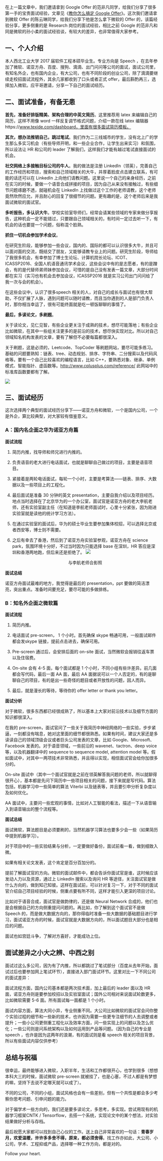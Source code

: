 在上一篇文章中，我们邀请拿到 Google Offer 的范非凡同学，给我们分享了很多第一手的宝贵面试经验，文章见《[教你怎么搞定 Google  Offer](http://mp.weixin.qq.com/s?__biz=MzI3NzE1NDcyNQ==&mid=2247484702&idx=1&sn=a8c9b54b19d6a540dbaecc289ae9526f&chksm=eb6bdbd4dc1c52c269ec1e8ad9726d4ec8764280134b8038b30c64a2bae675cad9597630fafb&scene=21#wechat_redirect)》。这次我们邀请拿到微软 Offer 的陈云琳同学，给我们分享下他是怎么拿下微软的 Offer 的，该篇经验分享，更多侧重的是 Research 岗位的面试经验，相比之前 Google 的范非凡和同是微软的孙小柔的面试经验谈，有较大的差异，也非常值得大家参考。

## 一、个人介绍

本人西北工业大学 2017 届软件工程本硕毕业生。专业方向是 Speech ，在去年参加了微软、诺亚方舟、百度、搜狗、滴滴、出门问问等公司的面试，面试公司里，有知名外企，也有国内企业，有大公司，也有不同阶段的创业公司，除了滴滴要继续走校招面试流程外，其余几家都收到了口头或者正式 offer，最后斟酌再三，选择加入微软。应平哥邀请，分享一下自己的面试经历。

## 二、面试准备，有备无患

**首先，准备好排版精美、架构合理的中英文简历**。这里推荐用 latex 来编辑自己的简历，这样不用像 word 一样反复调节格式问题，介绍一款在线 latex 编辑器https://www.texide.com/dashboard，里面有很多面试简历模板。

**其次，想办法推销自己，跳过笔试**。我们作为二三线城市的学生，没有北上广的学生那么多实习机会（有些导师开明，和一些企业合作，让学生出来实习）和氛围，所以设法让 HR 和公司的 leader 了解我们，这样我们才能有越过笔试直接面试的机会。

**社交网络上多接触目标公司的牛人**。我的做法是注册 LinkedIn（领英），完善自己的工作经历和项目，搜索和自己领域相关的大牛，并厚着脸皮点击建立联系，有可能的话还可以在 LinkedIn 上向他们请教问题。这里说一个自己的亲身经历，之前在实习的时候，要做一个语音合成拼接的项目，因为自己从来没有接触过，有些细节问题琢磨不透，就碰机会在 LinkedIn 上找做过这个工作的老师请教，这个老师竟然欣然应允，并且耐心的回复了很细节的问题。更有趣的是，这个老师后来是我面试微软的面试官。

**多听报告，多认识大牛**。学校实验室导师们，经常会请某些领域的专家来做分享报告，这种机会一定不能错过，只要跟自己领域相关的，有时间一定过去听一下，有机会的话也要提一个问题，俗称混个脸熟。

**抓住一切机会参加学术会议**。

在研究生阶段，能够参加一些会议，国内的、国际的都可以认识很多大牛，并且可以面对面的交流，既结交了朋友，又能够请教专业上的问题。研究生阶段，导师给了我很多机会，有幸参加了博士生论坛、计算机院长论坛、ICOT、ICASSP2016、全国人机语音通讯学术会议，这些会议中有的是志愿者，有的是蹭会，有的是代替师弟师妹参加会议，可惜的是自己没有发表一篇文章，大部分时间都在实习（实习也有机会去参加会议，ICASSP2016 就是实习公司出门问问给了我一次与会的机会）。

在这些会议中，认识了很多speech 相关的人，对自己的成长与面试也有很大帮助，不仅扩展了人脉，遇到问题可以随时请教，而且当你遇到的人是部门负责人时，那你相当幸运了，很有可能终面就是吃一顿饭聊聊的事情了。

**最后，多读论文，多刷题**。

关于读论文，见仁见智，有些企业更关注于成熟的技术，想尽可能落地；有些企业比如微软，在其中一些组关注更多的是前沿的技术，想尽快实现对比。所以对自己领域知名机构发表的文章，要有了解但不必要每篇都很深入。

关于刷题，这是必须的，Leetcode、TopCoder 等刷题网站，要尽可能多练习。基础的问题要熟知：链表、tree、动态规划、排序、字符串、二分搜索以及代码风格等。要有一个自己比较喜欢的编程语言，比如 C++，要熟悉对象、继承、单例模式、智能指针、虚函数等。http://www.cplusplus.com/reference/ 此网站中的标准库函数要都有了解。

![](https://mmbiz.qpic.cn/mmbiz_png/qX2ED6UwyKE6o8vroMeMzrojKgXD1432aCfoC7ib8MQjex5iaM5MavnNN1NNwjADpD7HwlNNhVTz7nuPXWCVRgyg/640?wx_fmt=png&tp=webp&wxfrom=5&wx_lazy=1&wx_co=1)

## 三、面试经历

这次选择两个典型的面试经历分享下——诺亚方舟和微软，一个是国内公司，一个是外企，算比较典型，对大家较有借鉴意义。

### A：国内名企面之华为诺亚方舟篇  

**面试流程**

1.  简历内推，找导师和师兄进行内推的。
    
2.  负责语音的老大进行电话面试，也就是聊聊自己做过的项目，主要是语音项目。
    
3.  紧接着是两轮电话面试，每轮一个小时，主要是考算法——链表、排序、大数据以及一些项目上的工程化。
    
4.  最后面试是准备 30 分钟的英文 presentation，主要自我介绍以及项目经历。地点当时选择在了北京华为的一个办公室，面试官是诺亚方舟的老大李航老师，还有实验室副主任（在知道是李航老师面试时，心里十分紧张，因为刚进实验室就是读他的统计学习方法）。
    
5.  在通过实验室的面试后，华为的硕士毕业生要参加集体校招，可以选择北京或者西安等，博士则不需要。
    
6.  之后有幸去了香港，然后到了诺亚方舟实验室参观，诺亚方舟在 science park，氛围环境十分好，不过当时因为只能选择 base 在深圳，HR 答应是深圳和香港两地跑，但后来还是拒绝了。
    ![](https://mmbiz.qpic.cn/mmbiz_png/qX2ED6UwyKE6o8vroMeMzrojKgXD1432RicfNUgRrE4c5FI8ia0kZiaFuTUtv8C9oW27dZLUpftbxiaEVuJicB0kr9w/640?wx_fmt=png&tp=webp&wxfrom=5&wx_lazy=1&wx_co=1)
    
    <center>与李航老师合影照</center>
    
**面试总结**

诺亚方舟面试最难的地方，我觉得是最后的 presentation，ppt 要做的简洁漂亮，突出重点。准备时间要充足，要尽可能的多做排练。

### B：知名外企面之微软篇

**面试流程**

1.  简历内推。
    
2.  电话面试 pre-screen， 1 个小时。首先确保 skype 畅通可用，一般面试邮件都会发skype 链接，提前点击进去，确保可用。
    
3.  Pre-screen 通过后，会安排后面的 on-site 面试，当然微软会报销往返车票以及住宿费。
    
4.  On-site 会有 4-5 面，每个面试都是 1 个小时，不同小组有些许差异。前几面都会写代码，最后一面 AA 面，最后 AA 面据说可以一个人否定的，有的是聊聊自己的项目，有的是出一些奇怪的题目或者开放性的问题，因人而异。
    
5.  最后，就是漫长的等待，等待你的 offer letter or thank you letter。
    
**面试分析**

对于微软，很多东西都已经很成熟了，所以基本上大家对前沿技术以及细节方面的知识都很深入。

在我的 pre-screen，面试官问了一些关于我简历中神经网络的一些实验，步步紧逼，一刻都没有喘息，她对这里面的细节都很熟悉。如果有时间，建议大家还是多读读自己的领域顶级会议或者巨头公司发表的文章，比如 Google、Microsoft、Facebook 发表的。对于语音领域，一些前沿的 wavenet、tactron、deep voice 等，以及机器翻译中的 sequence to sequence model, attention model 等。假如面试中，对其中一两项技术非常熟悉，并且得以实现，相信面试官会给你加很多分的。

On-site 面试中（其中一个面试官就是之前在领英解答我问题的老师，所以就聊得很开心），基本都是先问下简历中一些项目相关的问题，接下来就是写代码。算法包括，机器学习中一些简单的算法 Viterbi 以及链表等，并且要引申分析复杂度以及如何优化。

AA 面试中，主要问一些宏观的事情，比如对人工智能的看法，描述一下从语音输入到语音输出的整个流程等。

**面试总结**

面试微软，算法题目是必须要刷的，当然机器学习算法也要多少会一些（如果简历中提到机器学习）。

对于项目中的一些实验结果与分析，一定要做好备份，面试前看一看，做到细致入微。

如果有相关论文发表，这个肯定是百分百加分的。

提前了解面试官的方向。微软的面试邮件中，都会告诉你面试官是谁，这时候应该发动人力以及资源，通过上 LinkedIn 搜索以及询问 HR 等途径，关注面试官是做什么方向的，做到知己知彼。这样在面试前，可以针对复习一下，对于不同的面试官介绍自己项目经验的时候，侧重点要有所不同，这样才能引入更深的项目讨论。

比如对于语音合成，面试官是做韵律的，还是做 Neural Network 合成的，他们也是会根据自己的方向侧重提问问题的。再比如，你了解到这个面试官不是做 Speech 的，而是做大数据方向的，那你得临时准备一些大数据的基础题目进行学习，面试诺亚方舟的时候，面试官就是大数据方向的，所以面试题目大部分也是相应的问题。

面试也如宫廷斗争，了解对方喜好，才能成功上位。

## 面试差异之小大之辨、中西之别

面试过这么多公司，因为有了内推，所以都跳过了笔试部分（百度从去年开始，面试过后也要参加网上笔试环节），直接进入部门面试环节。这里对比一下不同公司的面试差异：

面试流程方面，国内公司基本都是两次技术面，加上最后的 leader 面以及 HR 面，诺亚方舟则是要参加校招以及实验室面试；国外公司相对来说面试轮数更多，比如微软需要 5-6 面。所有面试每一面都是 1 个小时。

面试内容方面，算法大同小异，专业侧重不同。大公司比如微软的面试官会问你整个实验过程的细节和一些新的技术，也许因为需要一些更专注细节的人去调整或者提升；一些小公司更侧重工程化以及效率方面，问一些实现上的问题以及怎么优化；一些公司则是问系统架构以及如何运用到产品等问题。（因为自己的专业是 speech ，也许是因为这两年的浪潮，有的面试则是看 speech 相关的项目背景，所以有些面试内容仅供参考）

## 总结与祝福

很幸运，最终能够进入微软，入职半年，生活和工作都很开心，也学到很多（想想本科大三的时候，面试微软 pre-screen 就被挂了，也是心塞，不过人都是有梦想的嘛，坚持下去说不定哪天就可以成了）。

不同的公司，不同的小组，面试风格也会有一些差别，但有一个共性是都会多少考察你思考问题、引申问题的能力。

对于偏学术一些方向的，我们还是要多读论文，多思考，多实现。尝试用现有的机器学习框架CNTK / Tensorflow，去搭一个系统，实现论文中的某个想法，对实验结果做好分析与存档。

最后祝愿大家都可以找到自己心仪的工作。送上自己非常喜欢的一句话：**青春岁月，欢爱温暖，许许多多舍不得，原来，都必须舍得**。找工作亦如此，大公司、小公司，学术、工程抑或产品，选择哪一种工作方向，都是对的。

Follow your heart.

<!--stackedit_data:
eyJoaXN0b3J5IjpbLTIwMTEyMzgwNzldfQ==
-->